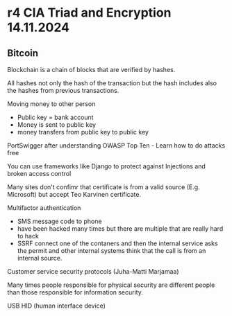 # r4 CIA Triad and Encryption 14.11.2024

## Bitcoin 

Blockchain is a chain of blocks that are verified by hashes.

All hashes not only the hash of the transaction but the hash includes also the hashes from previous transactions. 

Moving money to other person
- Public key = bank account
- Money is sent to public key
- money transfers from public key to public key

PortSwigger after understanding OWASP Top Ten - Learn how to do attacks free 

You can use frameworks like Django to protect against Injections and broken access control 

Many sites don't confimr that certificate is from a valid source (E.g. Microsoft) but accept Teo Karvinen certificate.

Multifactor authentication 
- SMS message code to phone
- have been hacked many times but there are multiple that are really hard to hack
- SSRF connect one of the contaners and then the internal service asks the permit and other internal systems think that the call is from an internal source.

Customer service security protocols (Juha-Matti Marjamaa)

Many times people responsible for physical security are 
different people than those responsible for information security.

USB HID (human interface device)




